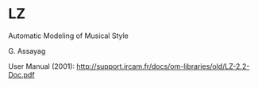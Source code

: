# LZ

Automatic Modeling of Musical Style

G. Assayag 

User Manual (2001): http://support.ircam.fr/docs/om-libraries/old/LZ-2.2-Doc.pdf
